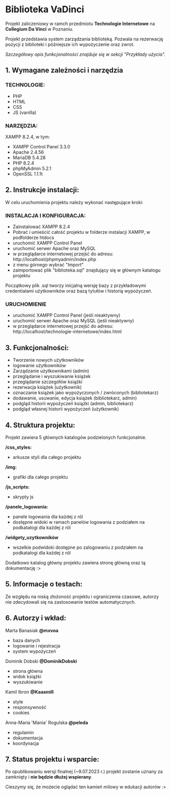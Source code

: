# Biblioteka VaDinci

Projekt zaliczeniowy w ramch przedmiotu **Technologie Internetowe** na **Collegium Da Vinci** w Poznaniu.

Projekt przedstawia system zarządzania biblioteką. Pozwala na rezerwację pozycji z biblioteki i późniejsze ich wypożyczenie oraz zwrot. 

*Szczegółowy opis funkcjonalności znajduje się w sekcji "Przykłady użycia".*

## 1. Wymagane zależności i narzędzia

### TECHNOLOGIE:

- PHP
- HTML
- CSS
- JS (vanilla)

### NARZĘDZIA:

XAMPP 8.2.4, w tym:
- XAMPP Control Panel 3.3.0
- Apache 2.4.56
- MariaDB 5.4.28
- PHP 8.2.4
- phpMyAdmin 5.2.1
- OpenSSL 1.1.1t

## 2. Instrukcje instalacji:

W celu uruchomienia projektu należy wykonać następujące kroki:

### INSTALACJA I KONFIGURACJA:
- Zainstalować XAMPP 8.2.4
- Pobrać i umieścić całość projektu w folderze instalacji XAMPP, w podfolderze htdocs
- uruchomić XAMPP Control Panel
- uruchomić serwer Apache oraz MySQL
- w przeglądarce internetowej przejść do adresu: http://localhost/phpmyadmin/index.php
- z menu górnego wybrać "Import"
- zaimportować plik "biblioteka.sql" znajdujący się w głównym katalogu projektu

Początkowy plik .sql tworzy inicjalną wersję bazy z przykładowymi credentialami użytkowników oraz bazą tytułów i historią wypożyczeń.

### URUCHOMIENIE
- uruchomić XAMPP Control Panel (jeśli nieaktywny)
- uruchomić serwer Apache oraz MySQL (jeśli nieaktywny)
- w przeglądarce internetowej przejść do adresu: http://localhost/technologie-internetowe/index.html

## 3. Funkcjonalności:

- Tworzenie nowych użytkowników
- logowanie użytkowników
- Zarządzanie użytkownikami (admin)
- przeglądanie i wyszukiwanie książek
- przeglądanie szczegółów książki
- rezerwacja książek (użytkownik)
- oznaczanie książek jako wypożyczonych / zwróconych (bibliotekarz)
- dodawanie, usuwanie, edycja książek (bibliotekarz, admin)
- podgląd historii wypożyczeń książki (admin, bibliotekarz)
- podgląd własnej historii wypożyczeń (użytkownik)

## 4. Struktura projektu:

Projekt zawiera 5 głównych katalogów podzielonych funkcjonalnie. 

**/css_styles:**
- arkusze styli dla całego projektu

**/img:**
- grafiki dla całego projektu

**/js_scripts:**
- skrypty js

**/panele_logowania:**
- panele logowania dla każdej z ról
- dostępne widoki w ramach panelów logowania z podziałem na podkatalogi dla każdej z ról

**/widgety_uzytkowników**
- wszelkie podwidoki dostępne po zalogowaniu z podziałem na podkatalogi dla każdej z ról

Dodatkowo katalog główny projektu zawiera stronę główną oraz tą dokumentację :>

## 5. Informacje o testach:

Ze względu na niską złożoność projektu i ograniczenia czasowe, autorzy nie zdecydowali się na zastosowanie testów automatycznych.

## 6. Autorzy i wkład:

Marta Banasiak **@mxvoa**
- baza danych
- logowanie i rejestracja
- system wypożyczeń

Dominik Dobski **@DominikDobski**
- strona główna
- widok książki
- wyszukiwanie

Kamil Ibron **@Kaaamill**
- style
- responsywność
- cookies

Anna-Maria 'Mania' Rogulska **@peleda**
- regulamin
- dokumentacja
- koordynacja

## 7. Status projektu i wsparcie:

Po opublikowaniu wersji finalnej (~9.07.2023 r.) projekt zostanie uznany za zamknięty i **nie będzie dłużej wspierany**.

Cieszymy się, że możecie oglądać ten kamień milowy w edukacji autorów :>